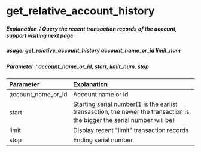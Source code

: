 # get_relative_account_history

##### Explanation：Query the recent transaction records of the account, support visiting next page

##### usage: get_relative_account_history account_name_or_id limit_num 

##### Parameter：account_name_or_id, start, limit_num, stop

| Parameter | Explanation |
| :--- | :--- |
| account_name_or_id | Account name or id |
| start | Starting serial number\(1 is the earlist transasction, the newer the transaction is, the bigger the serial number will be） |
| limit | Display recent "limit" transaction records |
| stop | Ending serial number |
